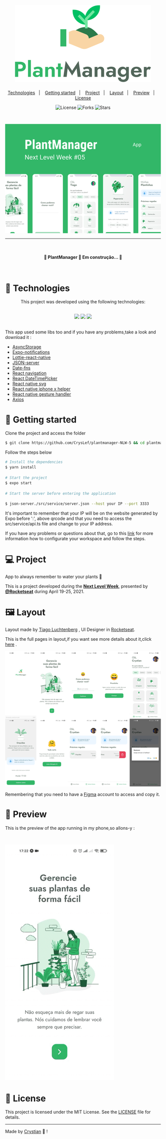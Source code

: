 <h1 align="center">
    <img alt="PlantManager" title="PlantManager" src=".github/logo.svg" />
</h1>

<p align="center">
  <a href="#technologies">Technologies</a>&nbsp;&nbsp;&nbsp;|&nbsp;&nbsp;&nbsp;
  <a href="#Getting started">Getting started</a>&nbsp;&nbsp;&nbsp;|&nbsp;&nbsp;&nbsp;
  <a href="#project">Project</a>&nbsp;&nbsp;&nbsp;|&nbsp;&nbsp;&nbsp;
  <a href="#layout">Layout</a>&nbsp;&nbsp;&nbsp;|&nbsp;&nbsp;&nbsp;
  <a href="#preview">Preview</a>&nbsp;&nbsp;&nbsp;|&nbsp;&nbsp;&nbsp;
  <a href="#license">License</a>
</p>

<p align="center">
  <img  src="https://img.shields.io/static/v1?label=license&message=MIT&color=FFFFFF&labelColor=32B768" alt="License">
  
  <img src="https://img.shields.io/github/forks/CrysLef/plantmanager-NLW-5?label=forks&message=MIT&color=FFFFFF&labelColor=32B768" alt="Forks">     

  <img src="https://img.shields.io/github/stars/CrysLef/plantmanager-NLW-5?label=stars&message=MIT&color=FFFFFF&labelColor=32B768" alt="Stars">
</p>

<br>

<p align="center">
  <img alt="Moveit" src=".github/apresentation.png">
</p>

---  
</br>
<h4 align="center"> 
	<b>🚧  PlantManager</b> 🚀 Em construção...  🚧
</h4> </br>
  

# 🤖 Technologies 

<p style="text-align:center">This project was developed using the following technologies:</p> </br>
<div style="text-align:center"><a href="https://reactnative.dev/"><img src="https://img.shields.io/badge/React_Native-20232A?style=for-the-badge&logo=react&logoColor=61DAFB"/></a> <a href="https://expo.io/"><img src="https://img.shields.io/badge/Expo-000020?style=for-the-badge&logo=Expo&logoColor=white" /></a> <a href="https://www.typescriptlang.org/"><img src="https://img.shields.io/badge/TypeScript-007ACC?style=for-the-badge&logo=typescript&logoColor=white" /></a></div></br>
  
This app used some libs too and if you have any problems,take a look and download it : 

* [AsyncStorage](https://docs.expo.io/versions/latest/sdk/async-storage/)
* [Expo-notifications](https://docs.expo.io/versions/latest/sdk/notifications/)
* [Lottie-react-native](https://github.com/lottie-react-native/lottie-react-native)
* [JSON-server](https://github.com/typicode/json-server)
* [Date-fns](https://date-fns.org/)
* [React navigation](https://reactnavigation.org/docs/getting-started)
* [React DateTimePicker](https://docs.expo.io/versions/latest/sdk/date-time-picker/)
* [React native svg](https://docs.expo.io/versions/latest/sdk/svg/)
* [React native iphone x helper](https://www.npmjs.com/package/react-native-iphone-x-helper#installing)
* [React native gesture handler](https://docs.expo.io/versions/latest/sdk/gesture-handler/)
* [Axios](https://www.npmjs.com/package/axios)

# 🚀 Getting started

Clone the project and access the folder

```bash
$ git clone https://github.com/CrysLef/plantmanager-NLW-5 && cd plantmanager
```

Follow the steps below
```bash
# Install the dependencies
$ yarn install

# Start the project
$ expo start

# Start the server before entering the application

$ json-server./src/service/server.json --host your IP --port 3333

```
It's important to remember that your IP will be on the website generated by Expo before ':', above qrcode and that you need to access the src/service/api.ts file and change to your IP address.

If you have any problems or questions about that, go to this <a href='https://react-native.rocketseat.dev/'>link</a> for more information how to configurate your workspace and follow the steps.  
  

# 💻 Project

App to always remember to water your plants 🌱

This is a project developed during the **[Next Level Week](https://nextlevelweek.com/)**, presented by **[@Rocketseat](https://github.com/Rocketseat)** during April 19-25, 2021.

# 🖼️ Layout

Layout made by [Tiago Luchtenberg](https://www.instagram.com/tiagoluchtenberg/?hl=pt-br) , UI Designer in [Rocketseat](https://www.instagram.com/rocketseat_oficial/?hl=pt-br).

This is the full pages in layout,if you want see more details about it,click [here](https://www.figma.com/file/IhQRtrOZdu3TrvkPYREzOy/PlantManager) .

![layout](/.github/Full-layout.jpg)

Remembering that you need to have a [Figma](http://figma.com/) account to access and copy it.

# 📱 Preview  

<p>This is the preview of the app running in my phone,so allons-y :</p> </br>  

![preview](/.github/preview.gif)


# 📝 License

This project is licensed under the MIT License. See the [LICENSE](https://github.com/CrysLef/plantmanager-NLW-5/blob/main/LICENSE) file for details.


---

Made by [Crystian](https://www.linkedin.com/in/crystian-lefundes/) 💚 !
